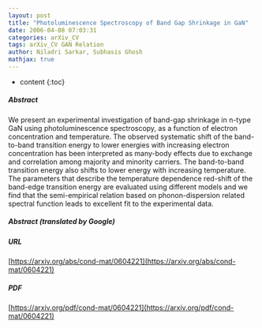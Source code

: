 ```yaml
---
layout: post
title: "Photoluminescence Spectroscopy of Band Gap Shrinkage in GaN"
date: 2006-04-08 07:03:31
categories: arXiv_CV
tags: arXiv_CV GAN Relation
author: Niladri Sarkar, Subhasis Ghosh
mathjax: true
---
```


* content
{:toc}

##### Abstract
We present an experimental investigation of band-gap shrinkage in n-type GaN using photoluminescence spectroscopy, as a function of electron concentration and temperature. The observed systematic shift of the band-to-band transition energy to lower energies with increasing electron concentration has been interpreted as many-body effects due to exchange and correlation among majority and minority carriers. The band-to-band transition energy also shifts to lower energy with increasing temperature. The parameters that describe the temperature dependence red-shift of the band-edge transition energy are evaluated using different models and we find that the semi-empirical relation based on phonon-dispersion related spectral function leads to excellent fit to the experimental data.

##### Abstract (translated by Google)


##### URL
[https://arxiv.org/abs/cond-mat/0604221](https://arxiv.org/abs/cond-mat/0604221)

##### PDF
[https://arxiv.org/pdf/cond-mat/0604221](https://arxiv.org/pdf/cond-mat/0604221)

